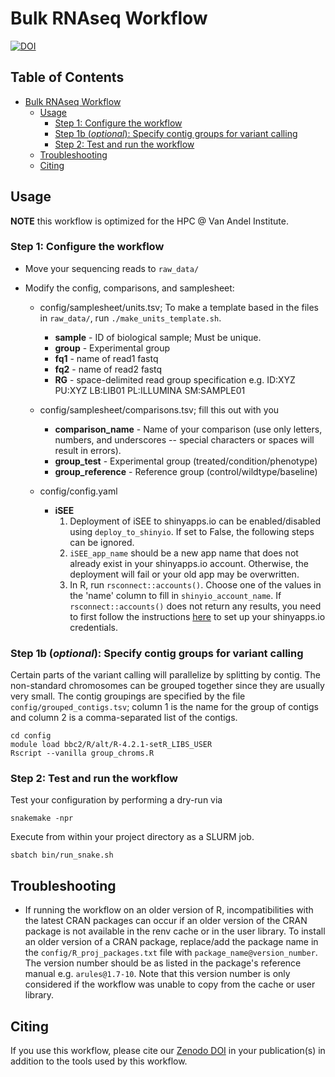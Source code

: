 # Bulk RNAseq Workflow 

[![DOI](https://zenodo.org/badge/203868414.svg)](https://zenodo.org/badge/latestdoi/203868414)

## Table of Contents

* [Bulk RNAseq Workflow](#bulk-rnaseq-workflow)
   * [Usage](#usage)
      * [Step 1: Configure the workflow](#step-1-configure-the-workflow)
      * [Step 1b (<em>optional</em>): Specify contig groups for variant calling](#step-1b-optional-specify-contig-groups-for-variant-calling)
      * [Step 2: Test and run the workflow](#step-2-test-and-run-the-workflow)
   * [Troubleshooting](#troubleshooting)
   * [Citing](#citing)

## Usage

**NOTE** this workflow is optimized for the HPC @ Van Andel Institute.


### Step 1: Configure the workflow
* Move your sequencing reads to `raw_data/`

* Modify the config, comparisons, and samplesheet:
  * config/samplesheet/units.tsv; To make a template based in the files in `raw_data/`, run `./make_units_template.sh`.
    * **sample**        - ID of biological sample; Must be unique.
    * **group**         - Experimental group 
    * **fq1**           - name of read1 fastq
    * **fq2**           - name of read2 fastq
    * **RG**            - space-delimited read group specification e.g. ID:XYZ PU:XYZ LB:LIB01 PL:ILLUMINA SM:SAMPLE01

  * config/samplesheet/comparisons.tsv; fill this out with you 
    * **comparison_name**    - Name of your comparison (use only letters, numbers, and underscores -- special characters or spaces will result in errors).
    * **group_test**         - Experimental group (treated/condition/phenotype)
    * **group_reference**    - Reference group (control/wildtype/baseline)

  * config/config.yaml
    * **iSEE**
        1. Deployment of iSEE to shinyapps.io can be enabled/disabled using `deploy_to_shinyio`. If set to False, the following steps can be ignored.
        2. `iSEE_app_name` should be a new app name that does not already exist in your shinyapps.io account. Otherwise, the deployment will fail or your old app may be overwritten.
        3. In R, run `rsconnect::accounts()`. Choose one of the values in the 'name' column to fill in `shinyio_account_name`. If `rsconnect::accounts()` does not return any results, you need to first follow the instructions [here](https://docs.posit.co/shinyapps.io/guide/getting_started/#configure-rsconnect) to set up your shinyapps.io credentials.

### Step 1b (_optional_): Specify contig groups for variant calling

Certain parts of the variant calling will parallelize by splitting by contig. The non-standard chromosomes can be grouped together since they are usually very small. The contig groupings are specified by the file `config/grouped_contigs.tsv`; column 1 is the name for the group of contigs and column 2 is a comma-separated list of the contigs.

```
cd config
module load bbc2/R/alt/R-4.2.1-setR_LIBS_USER
Rscript --vanilla group_chroms.R 
```

### Step 2: Test and run the workflow
Test your configuration by performing a dry-run via

```
snakemake -npr
```

Execute from within your project directory as a SLURM job.

```
sbatch bin/run_snake.sh
```

## Troubleshooting

- If running the workflow on an older version of R, incompatibilities with the latest CRAN packages can occur if an older version of the CRAN package is not available in the renv cache or in the user library. To install an older version of a CRAN package, replace/add the package name in the `config/R_proj_packages.txt` file with `package_name@version_number`. The version number should be as listed in the package's reference manual e.g. `arules@1.7-10`. Note that this version number is only considered if the workflow was unable to copy from the cache or user library.

## Citing

If you use this workflow, please cite our [Zenodo DOI](https://zenodo.org/badge/latestdoi/203868414) in your publication(s) in addition to the tools used by this workflow.
